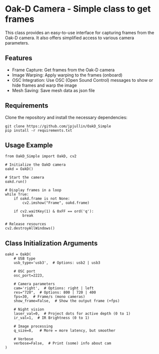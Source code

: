 # Oak-D Camera - Simple class to get frames

This class provides an easy-to-use interface for capturing frames from the Oak-D camera. 
It also offers simplified access to various camera parameters.

## Features
- Frame Capture: Get frames from the Oak-D camera
- Image Warping: Apply warping to the frames (onboard)
- OSC Integration: Use OSC (Open Sound Control) messages to show or hide frames and warp the image
- Mesh Saving: Save mesh data as json file

## Requirements
Clone the repository and install the necessary dependencies:
```
git clone https://github.com/jpjullin/OakD_Simple
pip install -r requirements.txt
```

## Usage Example

```
from OakD_Simple import OakD, cv2

# Initialize the OakD camera
oakd = OakD()

# Start the camera
oakd.run()

# Display frames in a loop
while True:
    if oakd.frame is not None:
        cv2.imshow("Frame", oakd.frame)

    if cv2.waitKey(1) & 0xFF == ord('q'):
        break

# Release resources
cv2.destroyAllWindows()
```

## Class Initialization Arguments
```
oakd = OakD(
    # USB type
    usb_type='usb3',  # Options: usb2 | usb3
    
    # OSC port
    osc_port=2223,

    # Camera parameters
    cam='right',  # Options: right | left
    res="720",  # Options: 800 | 720 | 400
    fps=30,  # Frame/s (mono cameras)
    show_frame=False,  # Show the output frame (+fps)

    # Night vision
    laser_val=0,  # Project dots for active depth (0 to 1)
    ir_val=1,  # IR Brightness (0 to 1)

    # Image processing
    q_size=8,   # More = more latency, but smoother

    # Verbose
    verbose=False,  # Print (some) info about cam
)
```